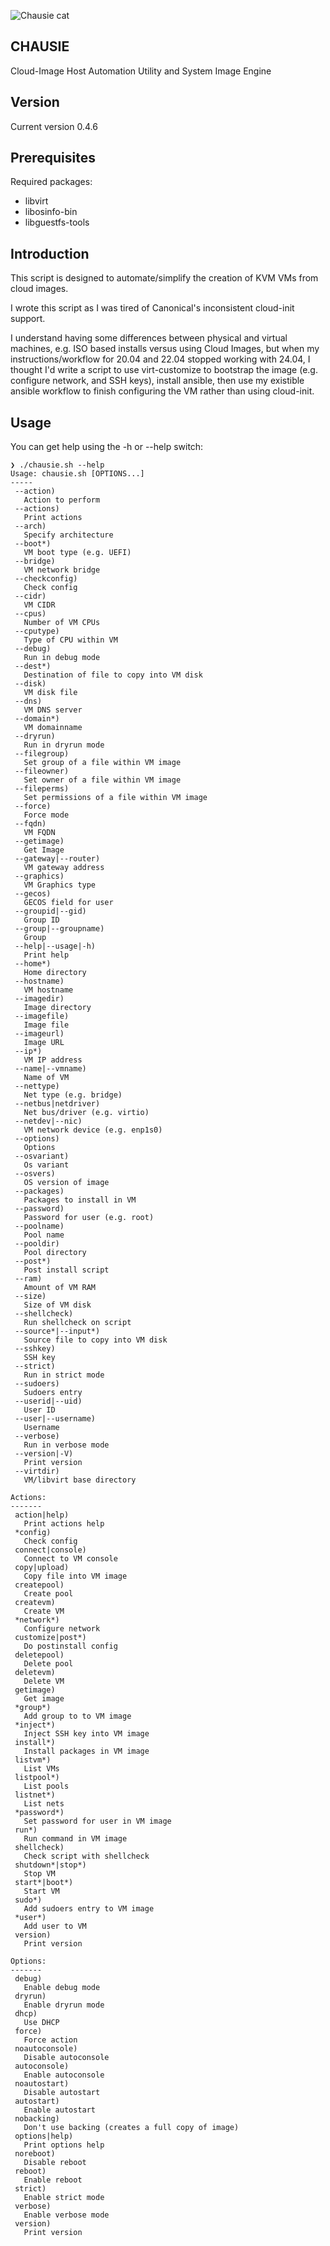 ![Chausie cat](https://raw.githubusercontent.com/lateralblast/chausie/master/chausie.jpg)

CHAUSIE
-------

Cloud-Image Host Automation Utility and System Image Engine

Version
-------

Current version 0.4.6

Prerequisites
-------------

Required packages:

- libvirt
- libosinfo-bin
- libguestfs-tools

Introduction
------------

This script is designed to automate/simplify the creation of KVM VMs from cloud images.

I wrote this script as I was tired of Canonical's inconsistent cloud-init support.

I understand having some differences between physical and virtual machines, e.g.
ISO based installs versus using Cloud Images, but when my instructions/workflow for 20.04
and 22.04 stopped working with 24.04, I thought I'd write a script to use virt-customize
to bootstrap the image (e.g. configure network, and SSH keys), install ansible,
then use my existible ansible workflow to finish configuring the VM rather than
using cloud-init.

Usage
-----

You can get help using the -h or --help switch:

```
❯ ./chausie.sh --help
Usage: chausie.sh [OPTIONS...]
-----
 --action)
   Action to perform
 --actions)
   Print actions
 --arch)
   Specify architecture
 --boot*)
   VM boot type (e.g. UEFI)
 --bridge)
   VM network bridge
 --checkconfig)
   Check config
 --cidr)
   VM CIDR
 --cpus)
   Number of VM CPUs
 --cputype)
   Type of CPU within VM
 --debug)
   Run in debug mode
 --dest*)
   Destination of file to copy into VM disk
 --disk)
   VM disk file
 --dns)
   VM DNS server
 --domain*)
   VM domainname
 --dryrun)
   Run in dryrun mode
 --filegroup)
   Set group of a file within VM image
 --fileowner)
   Set owner of a file within VM image
 --fileperms)
   Set permissions of a file within VM image
 --force)
   Force mode
 --fqdn)
   VM FQDN
 --getimage)
   Get Image
 --gateway|--router)
   VM gateway address
 --graphics)
   VM Graphics type
 --gecos)
   GECOS field for user
 --groupid|--gid)
   Group ID
 --group|--groupname)
   Group
 --help|--usage|-h)
   Print help
 --home*)
   Home directory
 --hostname)
   VM hostname
 --imagedir)
   Image directory
 --imagefile)
   Image file
 --imageurl)
   Image URL
 --ip*)
   VM IP address
 --name|--vmname)
   Name of VM
 --nettype)
   Net type (e.g. bridge)
 --netbus|netdriver)
   Net bus/driver (e.g. virtio)
 --netdev|--nic)
   VM network device (e.g. enp1s0)
 --options)
   Options
 --osvariant)
   Os variant
 --osvers)
   OS version of image
 --packages)
   Packages to install in VM
 --password)
   Password for user (e.g. root)
 --poolname)
   Pool name
 --pooldir)
   Pool directory
 --post*)
   Post install script
 --ram)
   Amount of VM RAM
 --size)
   Size of VM disk
 --shellcheck)
   Run shellcheck on script
 --source*|--input*)
   Source file to copy into VM disk
 --sshkey)
   SSH key
 --strict)
   Run in strict mode
 --sudoers)
   Sudoers entry
 --userid|--uid)
   User ID
 --user|--username)
   Username
 --verbose)
   Run in verbose mode
 --version|-V)
   Print version
 --virtdir)
   VM/libvirt base directory

Actions:
-------
 action|help)
   Print actions help
 *config)
   Check config
 connect|console)
   Connect to VM console
 copy|upload)
   Copy file into VM image
 createpool)
   Create pool
 createvm)
   Create VM
 *network*)
   Configure network
 customize|post*)
   Do postinstall config
 deletepool)
   Delete pool
 deletevm)
   Delete VM
 getimage)
   Get image
 *group*)
   Add group to to VM image
 *inject*)
   Inject SSH key into VM image
 install*)
   Install packages in VM image
 listvm*)
   List VMs
 listpool*)
   List pools
 listnet*)
   List nets
 *password*)
   Set password for user in VM image
 run*)
   Run command in VM image
 shellcheck)
   Check script with shellcheck
 shutdown*|stop*)
   Stop VM
 start*|boot*)
   Start VM
 sudo*)
   Add sudoers entry to VM image
 *user*)
   Add user to VM
 version)
   Print version

Options:
-------
 debug)
   Enable debug mode
 dryrun)
   Enable dryrun mode
 dhcp)
   Use DHCP
 force)
   Force action
 noautoconsole)
   Disable autoconsole
 autoconsole)
   Enable autoconsole
 noautostart)
   Disable autostart
 autostart)
   Enable autostart
 nobacking)
   Don't use backing (creates a full copy of image)
 options|help)
   Print options help
 noreboot)
   Disable reboot
 reboot)
   Enable reboot
 strict)
   Enable strict mode
 verbose)
   Enable verbose mode
 version)
   Print version
 ```
